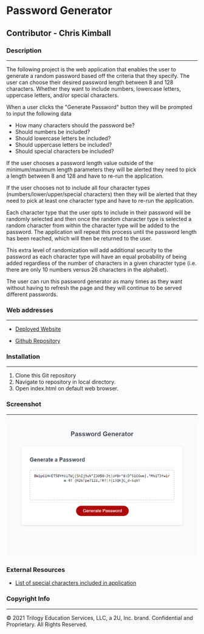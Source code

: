 # Password Generator


## Contributor - Chris Kimball


### Description
---------------
The following project is the web application that enables the user to generate a random password based off the criteria that they specify. The user can choose their desired password length between 8 and 128 characters. Whether they want to include numbers, lowercase letters, uppercase letters, and/or special characters.

When a user clicks the "Generate Password" button they will be prompted to input the following data
* How many characters should the password be?
* Should numbers be included?
* Should lowercase letters be included?
* Should uppercase letters be included?
* Should special characters be included?

If the user chooses a password length value outside of the minimum/maximum length parameters they will be alerted they need to pick a length between 8 and 128 and have to re-run the application.

If the user chooses not to include all four character types (numbers/lower/upper/special characters) then they will be alerted that they need to pick at least one character type and have to re-run the application.

Each character type that the user opts to include in their password will be randomly selected and then once the random character type is selected a random character from within the character type will be added to the password. The application will repeat this process until the password length has been reached, which will then be returned to the user.

This extra level of randomization will add additional security to the password as each character type will have an equal probability of being added regardless of the number of characters in a given character type (i.e. there are only 10 numbers versus 26 characters in the alphabet).

The user can run this password generator as many times as they want without having to refresh the page and they will continue to be served different passwords.

### Web addresses
---------------
*  [Deployed Website](https://chriskimball.github.io/pw-gen9999/ "Horiseon Social Solution Services")

*  [Github Repository](https://github.com/chriskimball/pw-gen9999 "Github Repo")


### Installation
---------------
1. Clone this Git repository
2. Navigate to repository in local directory.
3. Open index.html on default web browser.


### Screenshot
---------------
![Screenshot of Horseon Social Services Website](./assets/screenshot.png)


### External Resources
* [List of special characters included in application](https://www.owasp.org/index.php/Password_special_characters "Password Special Characters")


### Copyright Info
---------------
© 2021 Trilogy Education Services, LLC, a 2U, Inc. brand. Confidential and Proprietary. All Rights Reserved.
